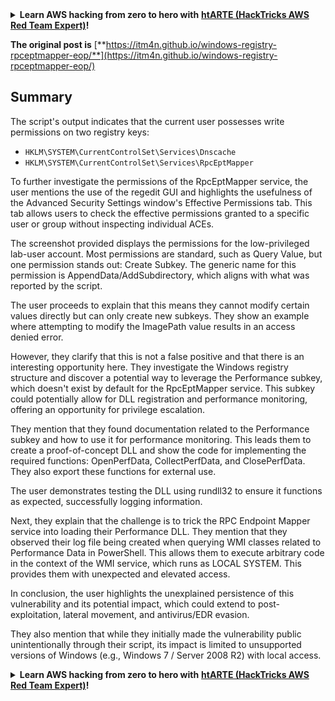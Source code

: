 

<details>

<summary><strong>Learn AWS hacking from zero to hero with</strong> <a href="https://training.hacktricks.xyz/courses/arte"><strong>htARTE (HackTricks AWS Red Team Expert)</strong></a><strong>!</strong></summary>

Other ways to support HackTricks:

* If you want to see your **company advertised in HackTricks** or **download HackTricks in PDF** Check the [**SUBSCRIPTION PLANS**](https://github.com/sponsors/carlospolop)!
* Get the [**official PEASS & HackTricks swag**](https://peass.creator-spring.com)
* Discover [**The PEASS Family**](https://opensea.io/collection/the-peass-family), our collection of exclusive [**NFTs**](https://opensea.io/collection/the-peass-family)
* **Join the** 💬 [**Discord group**](https://discord.gg/hRep4RUj7f) or the [**telegram group**](https://t.me/peass) or **follow** me on **Twitter** 🐦 [**@carlospolopm**](https://twitter.com/carlospolopm)**.**
* **Share your hacking tricks by submitting PRs to the** [**HackTricks**](https://github.com/carlospolop/hacktricks) and [**HackTricks Cloud**](https://github.com/carlospolop/hacktricks-cloud) github repos.

</details>


**The original post is** [**https://itm4n.github.io/windows-registry-rpceptmapper-eop/**](https://itm4n.github.io/windows-registry-rpceptmapper-eop/)

## Summary
The script's output indicates that the current user possesses write permissions on two registry keys:

- `HKLM\SYSTEM\CurrentControlSet\Services\Dnscache`
- `HKLM\SYSTEM\CurrentControlSet\Services\RpcEptMapper`

To further investigate the permissions of the RpcEptMapper service, the user mentions the use of the regedit GUI and highlights the usefulness of the Advanced Security Settings window's Effective Permissions tab. This tab allows users to check the effective permissions granted to a specific user or group without inspecting individual ACEs.

The screenshot provided displays the permissions for the low-privileged lab-user account. Most permissions are standard, such as Query Value, but one permission stands out: Create Subkey. The generic name for this permission is AppendData/AddSubdirectory, which aligns with what was reported by the script.

The user proceeds to explain that this means they cannot modify certain values directly but can only create new subkeys. They show an example where attempting to modify the ImagePath value results in an access denied error.

However, they clarify that this is not a false positive and that there is an interesting opportunity here. They investigate the Windows registry structure and discover a potential way to leverage the Performance subkey, which doesn't exist by default for the RpcEptMapper service. This subkey could potentially allow for DLL registration and performance monitoring, offering an opportunity for privilege escalation.

They mention that they found documentation related to the Performance subkey and how to use it for performance monitoring. This leads them to create a proof-of-concept DLL and show the code for implementing the required functions: OpenPerfData, CollectPerfData, and ClosePerfData. They also export these functions for external use.

The user demonstrates testing the DLL using rundll32 to ensure it functions as expected, successfully logging information.

Next, they explain that the challenge is to trick the RPC Endpoint Mapper service into loading their Performance DLL. They mention that they observed their log file being created when querying WMI classes related to Performance Data in PowerShell. This allows them to execute arbitrary code in the context of the WMI service, which runs as LOCAL SYSTEM. This provides them with unexpected and elevated access.

In conclusion, the user highlights the unexplained persistence of this vulnerability and its potential impact, which could extend to post-exploitation, lateral movement, and antivirus/EDR evasion.

They also mention that while they initially made the vulnerability public unintentionally through their script, its impact is limited to unsupported versions of Windows (e.g., Windows 7 / Server 2008 R2) with local access.


<details>

<summary><strong>Learn AWS hacking from zero to hero with</strong> <a href="https://training.hacktricks.xyz/courses/arte"><strong>htARTE (HackTricks AWS Red Team Expert)</strong></a><strong>!</strong></summary>

Other ways to support HackTricks:

* If you want to see your **company advertised in HackTricks** or **download HackTricks in PDF** Check the [**SUBSCRIPTION PLANS**](https://github.com/sponsors/carlospolop)!
* Get the [**official PEASS & HackTricks swag**](https://peass.creator-spring.com)
* Discover [**The PEASS Family**](https://opensea.io/collection/the-peass-family), our collection of exclusive [**NFTs**](https://opensea.io/collection/the-peass-family)
* **Join the** 💬 [**Discord group**](https://discord.gg/hRep4RUj7f) or the [**telegram group**](https://t.me/peass) or **follow** me on **Twitter** 🐦 [**@carlospolopm**](https://twitter.com/carlospolopm)**.**
* **Share your hacking tricks by submitting PRs to the** [**HackTricks**](https://github.com/carlospolop/hacktricks) and [**HackTricks Cloud**](https://github.com/carlospolop/hacktricks-cloud) github repos.

</details>


